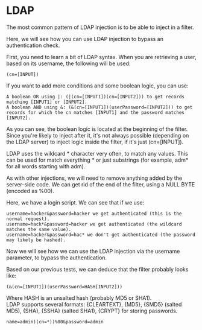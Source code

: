 # LDAP

The most common pattern of LDAP injection is to be able to inject in a filter.

Here, we will see how you can use LDAP injection to bypass an authentication check.

First, you need to learn a bit of LDAP syntax. When you are retrieving a user, based on its username, the following will be used:

```
(cn=[INPUT])
```

If you want to add more conditions and some boolean logic, you can use:

```
A boolean OR using |: (|(cn=[INPUT1])(cn=[INPUT2])) to get records matching [INPUT1] or [INPUT2].
A boolean AND using &: (&(cn=[INPUT1])(userPassword=[INPUT2])) to get records for which the cn matches [INPUT1] and the password matches [INPUT2].
```

As you can see, the boolean logic is located at the beginning of the filter. Since you're likely to inject after it, it's not always possible (depending on the LDAP server) to inject logic inside the filter, if it's just (cn=\[INPUT]).

LDAP uses the wildcard \* character very often, to match any values. This can be used for match everything \* or just substrings (for example, adm\* for all words starting with adm).

As with other injections, we will need to remove anything added by the server-side code. We can get rid of the end of the filter, using a NULL BYTE (encoded as %00).

Here, we have a login script. We can see that if we use:

```
username=hacker&password=hacker we get authenticated (this is the normal request).
username=hack*&password=hacker we get authenticated (the wildcard matches the same value).
username=hacker&password=hac* we don't get authenticated (the password may likely be hashed).
```

Now we will see how we can use the LDAP injection via the username parameter, to bypass the authentication.

Based on our previous tests, we can deduce that the filter probably looks like:

```
(&(cn=[INPUT1])(userPassword=HASH[INPUT2]))
```

Where HASH is an unsalted hash (probably MD5 or SHA1).\
LDAP supports several formats: {CLEARTEXT}, {MD5}, {SMD5} (salted MD5), {SHA}, {SSHA} (salted SHA1), {CRYPT} for storing passwords.

`name=admin)(cn=*))%00&password=admin`
